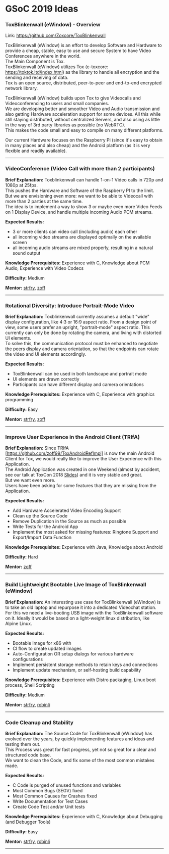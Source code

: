 # GSoC 2019 Ideas

### ToxBlinkenwall (eWindow) - Overview

Link: <a href="https://github.com/Zoxcore/ToxBlinkenwall">https://github.com/Zoxcore/ToxBlinkenwall</a>

ToxBlinkenwall (eWindow) is an effort to develop Software and Hardware to provide a cheap, stable,
easy to use and secure System to have Video Conferences anywhere in the world.<br>
The Main Component is Tox.<br>
ToxBlinkenwall (eWindow) utilizes Tox (c-toxcore: <a href="https://toktok.ltd/index.html">https://toktok.ltd/index.html</a>)
as the library to handle all encryption and the sending and receiving of data.<br>
Tox is an open source, distributed, peer-to-peer and end-to-end encrypted network library.<br>

ToxBlinkenwall (eWindow) builds upon Tox to give Videocalls and Videoconferencing to users and small companies.<br>
We are developing better and smoother Video and Audio transmission and also getting Hardware acceleration support
for some devices. All this while still staying distributed, without centralized Servers, and also using as
little in the way of 3rd party libraries as possible (no WebRTC).<br>
This makes the code small and easy to compile on many different platforms.<br>

Our current Hardware focuses on the Raspberry Pi (since it's easy to obtain in many places and also cheap)
and the Android platform (as it is very flexible and readily available).

___
### VideoConference (Video Call with more than 2 participants)

<b>Brief Explanation:</b>
Toxblinkenwall can handle 1-on-1 Video calls in 720p and 1080p at 25fps.<br>
This pushes the Hardware and Software of the Raspberry PI to the limit.<br>
But we are envisioning even more: we want to be able to Videocall with more than 2 parties at the
same time.<br>
The idea is to implement a way to show 3 or maybe even more Video Feeds on 1 Display Device,
and handle multiple incoming Audio PCM streams.<br>

<b>Expected Results:</b>
- 3 or more clients can video call (including audio) each other
- all incoming video streams are displayed optimally on the available screen
- all incoming audio streams are mixed properly, resulting in a natural sound output

<b>Knowledge Prerequisites:</b> Experience with C, Knowledge about PCM Audio, Experience with Video Codecs

<b>Difficulty:</b> Medium

<b>Mentor:</b> [strfry](https://github.com/strfry), [zoff](https://github.com/zoff99)

___
### Rotational Diversity: Introduce Portrait-Mode Video


<b>Brief Explanation:</b>
Toxblinkenwall currently assumes a default "wide" display configuration, like 4:3 or 16:9 aspect ratio.
From a design point of view, some users prefer an upright, "portrait-mode" aspect ratio.
This currently can only be done by rotating the camera, and living with distorted UI elements.<br>
To solve this, the communication protocol must be enhanced to negotiate the peers display and camera orientation, so that the endpoints can rotate the video and UI elements accordingly.

<b>Expected Results:</b>
- ToxBlinkenwall can be used in both landscape and portrait mode
- UI elements are drawn correctly
- Participants can have different display and camera orientations

<b>Knowledge Prerequisites:</b> Experience with C, Experience with graphics programming

<b>Difficulty:</b> Easy

<b>Mentor:</b> [strfry](https://github.com/strfry), [zoff](https://github.com/zoff99)

___
### Improve User Experience in the Android Client (TRIfA)
<b>Brief Explanation:</b>
Since TRIfA [https://github.com/zoff99/ToxAndroidRefImpl] is now the main Android Client for Tox,
we would really like to improve the User Experience with this Application.<br>
The Android Application was created in one Weekend (almost by accident, see our talk at ToxCon 2018
[Slides](https://github.com/zoff99/ToxCon2018/blob/master/slides/zoff_echobot_to_trifa.pdf))
and it is very stable and great.<br>
But we want even more.<br>
Users have been asking for some features that they are missing from the Application.<br>

<b>Expected Results:</b>
- Add Hardware Accelerated Video Encoding Support
- Clean up the Source Code
- Remove Duplication in the Source as much as possible
- Write Tests for the Android App
- Implement the most asked for missing features: Ringtone Support and Export/Import Data Function

<b>Knowledge Prerequisites:</b> Experience with Java, Knowledge about Android

<b>Difficulty:</b> Hard

<b>Mentor:</b> [zoff](https://github.com/zoff99)

___
### Build Lightweight Bootable Live Image of ToxBlinkenwall (eWindow)
<b>Brief Explanation:</b>
An interesting use case for ToxBlinkenwall (eWindow) is to take an old laptop and repurpose it into a dedicated Videochat station.
For this we need a live-booting USB image with the ToxBlinkenwall software on it.
Ideally it would be based on a light-weight linux distribution, like Alpine Linux.

<b>Expected Results:</b>
- Bootable Image for x86 with 
- CI flow to create updated images
- Auto-Configuration OR setup dialogs for various hardware configurations
- Implement persistent storage methods to retain keys and connections
- Implement update mechanism, or self-hosting build capability


<b>Knowledge Prerequisites:</b> Experience with Distro packaging, Linux boot process, Shell Scripting

<b>Difficulty:</b> Medium

<b>Mentor:</b> [strfry](https://github.com/strfry), [robinli](https://github.com/robinlinden)


___
### Code Cleanup and Stability

<b>Brief Explanation:</b>
The Source Code for ToxBlinkenwall (eWindow) has evolved over the years, by quickly implementing features and ideas and
testing them out.<br>
This Process was great for fast progress, yet not so great for a clear and structured code base.<br>
We want to clean the Code, and fix some of the most common mistakes made.<br>

<b>Expected Results:</b>
- C Code is purged of unused functions and variables
- Most Common Bugs (SEGV) fixed
- Most Common Causes for Crashes fixed
- Write Documentation for Test Cases
- Create Code Test and/or Unit tests

<b>Knowledge Prerequisites:</b> Experience with C, Knowledge about Debugging (and Debugger Tools)

<b>Difficulty:</b> Easy

<b>Mentor:</b> [strfry](https://github.com/strfry), [robinli](https://github.com/robinlinden)


___
###

